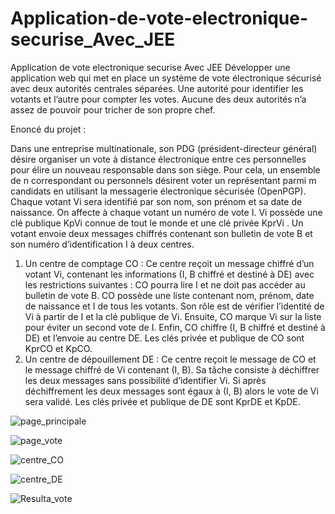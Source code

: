 # Application-de-vote-electronique-securise_Avec_JEE
Application de vote electronique securise Avec JEE
Développer une application web qui met en place un système de vote électronique sécurisé avec deux 
autorités centrales séparées. Une autorité pour identifier les votants et l’autre pour compter 
les votes. Aucune des deux autorités n’a assez de pouvoir pour tricher de son propre chef.

Enoncé du projet :

Dans une entreprise multinationale, son PDG (président-directeur général) désire organiser
un vote à distance électronique entre ces personnelles pour élire un nouveau responsable
dans son siège. Pour cela, un ensemble de n correspondant ou personnels désirent voter un
représentant parmi m candidats en utilisant la messagerie électronique sécurisée (OpenPGP).
Chaque votant Vi sera identifié par son nom, son prénom et sa date de naissance. On affecte
à chaque votant un numéro de vote I. Vi possède une clé publique KpVi connue de tout le
monde et une clé privée KprVi . Un votant envoie deux messages chiffrés contenant son
bulletin de vote B et son numéro d’identification I à deux centres.

1. Un centre de comptage CO : Ce centre reçoit un message chiffré d’un votant Vi,
contenant les informations (I, B chiffré et destiné à DE) avec les restrictions
suivantes : CO pourra lire I et ne doit pas accéder au bulletin de vote B. CO possède
une liste contenant nom, prénom, date de naissance et I de tous les votants. Son rôle
est de vérifier l’identité de Vi à partir de I et la clé publique de Vi. Ensuite, CO marque
Vi sur la liste pour éviter un second vote de I. Enfin, CO chiffre (I, B chiffré et destiné
à DE) et l’envoie au centre DE. Les clés privée et publique de CO sont KprCO et KpCO.
2. Un centre de dépouillement DE : Ce centre reçoit le message de CO et le message
chiffré de Vi contenant (I, B). Sa tâche consiste à déchiffrer les deux messages sans
possibilité d’identifier Vi. Si après déchiffrement les deux messages sont égaux à (I, B)
alors le vote de Vi sera validé. Les clés privée et publique de DE sont KprDE et KpDE. 

![page_principale](https://user-images.githubusercontent.com/76055517/146623052-91cc2d48-bbab-4c6e-a4e7-9499f406d3d1.PNG)

![page_vote](https://user-images.githubusercontent.com/76055517/146623387-95cd143e-5643-4a92-bb87-900fd9f5d62b.PNG)

![centre_CO](https://user-images.githubusercontent.com/76055517/146623395-995c9e1a-23e2-4e5c-bbd0-14ae31ab0be4.PNG)

![centre_DE](https://user-images.githubusercontent.com/76055517/146623408-319d32db-4967-44b9-adff-d8f335b19f1c.PNG)


![Resulta_vote](https://user-images.githubusercontent.com/76055517/146623415-40793ff2-89a5-4ded-9824-d9ca84580104.PNG)
